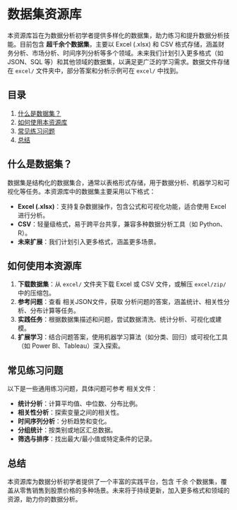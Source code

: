 # 数据集资源库

  本资源库旨在为数据分析初学者提供多样化的数据集，助力练习和提升数据分析技能。目前包含 **超千余个数据集**，主要以 Excel (.xlsx) 和 CSV 格式存储，涵盖财务分析、市场分析、时间序列分析等多个领域。未来我们计划引入更多格式（如 JSON、SQL 等）和其他领域的数据集，以满足更广泛的学习需求。数据文件存储在 `excel/` 文件夹中，部分答案和分析示例可在 `excel/` 中找到。

## 目录

1. [什么是数据集？](#什么是数据集)
2. [如何使用本资源库](#如何使用本资源库)
3. [常见练习问题](#常见练习问题)
4. [总结](#总结)

## 什么是数据集？

数据集是结构化的数据集合，通常以表格形式存储，用于数据分析、机器学习和可视化等任务。本资源库中的数据集主要采用以下格式：
- **Excel (.xlsx)**：支持复杂数据操作，包含公式和可视化功能，适合使用 Excel 进行分析。
- **CSV**：轻量级格式，易于跨平台共享，兼容多种数据分析工具（如 Python、R）。
- **未来扩展**：我们计划引入更多格式，涵盖更多场景。



## 如何使用本资源库


1. **下载数据集**：从 `excel/` 文件夹下载 Excel 或 CSV 文件，或解压 `excel/zip/` 中的压缩包。
2. **参考问题**：查看 相关JSON文件，获取 分析问题的答案，涵盖统计、相关性分析、分布计算等任务。
3. **实践任务**：根据数据集描述和问题，尝试数据清洗、统计分析、可视化或建模。
4. **扩展学习**：结合问题答案，使用机器学习算法（如分类、回归）或可视化工具（如 Power BI、Tableau）深入探索。

## 常见练习问题

以下是一些通用练习问题，具体问题可参考 相关文件：
- **统计分析**：计算平均值、中位数、分布比例。
- **相关性分析**：探索变量之间的相关性。
- **时间序列分析**：分析趋势和变化。
- **分组统计**：按类别或地区汇总数据。
- **筛选与排序**：找出最大/最小值或特定条件的记录。


## 总结

本资源库为数据分析初学者提供了一个丰富的实践平台，包含 千余 个数据集，覆盖从零售销售到股票价格的多种场景。未来将于持续更新，加入更多格式和领域的资源，助力你的数据分析。

